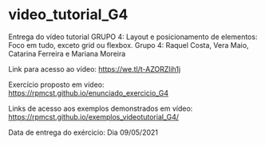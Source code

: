 # video_tutorial_G4
Entrega do vídeo tutorial GRUPO 4: Layout e posicionamento de elementos: Foco em tudo, exceto grid ou flexbox. Grupo 4: Raquel Costa, Vera Maio, Catarina Ferreira e Mariana Moreira

Link para acesso ao vídeo: https://we.tl/t-AZORZlih1j

Exercício proposto em vídeo: https://rpmcst.github.io/enunciado_exercicio_G4

Links de acesso aos exemplos demonstrados em vídeo: https://rpmcst.github.io/exemplos_videotutorial_G4/

Data de entrega do exércicio: Dia 09/05/2021

